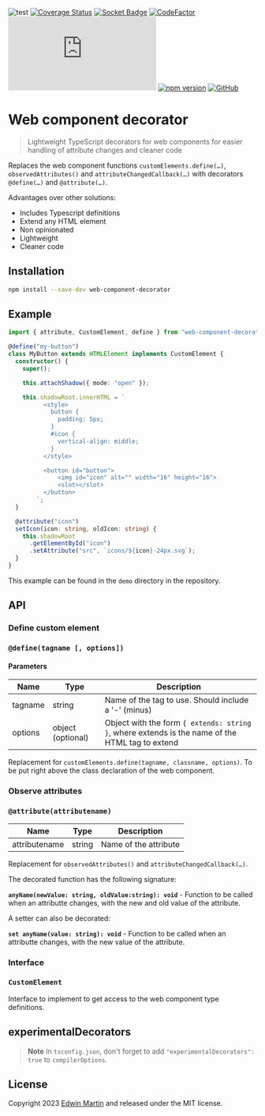 ![test](https://github.com/edwinm/web-component-decorator/workflows/Test/badge.svg) [![Coverage Status](https://coveralls.io/repos/github/edwinm/web-component-decorator/badge.svg?branch=master)](https://coveralls.io/github/edwinm/web-component-decorator?branch=master) [![Socket Badge](https://socket.dev/api/badge/npm/package/web-component-decorator)](https://socket.dev/npm/package/web-component-decorator) [![CodeFactor](https://www.codefactor.io/repository/github/edwinm/web-component-decorator/badge)](https://www.codefactor.io/repository/github/edwinm/web-component-decorator) [![Size](https://img.shields.io/github/size/edwinm/web-component-decorator/dist/bundle.min.js)](https://github.com/edwinm/web-component-decorator/blob/master/dist/bundle.min.js) [![npm version](https://badge.fury.io/js/web-component-decorator.svg)](https://www.npmjs.com/package/web-component-decorator) [![GitHub](https://img.shields.io/github/license/edwinm/web-component-decorator.svg)](https://github.com/edwinm/web-component-decorator/blob/master/LICENSE)

# Web component decorator

> Lightweight TypeScript decorators for web components for easier handling of attribute changes and cleaner code

Replaces the web component functions `customElements.define(…)`, `observedAttributes()` and `attributeChangedCallback(…)` with decorators `@define(…)` and `@attribute(…)`.

Advantages over other solutions:

- Includes Typescript definitions
- Extend any HTML element
- Non opinionated
- Lightweight
- Cleaner code

## Installation

```bash
npm install --save-dev web-component-decorator
```

## Example

```ts
import { attribute, CustomElement, define } from "web-component-decorator";

@define("my-button")
class MyButton extends HTMLElement implements CustomElement {
  constructor() {
    super();

    this.attachShadow({ mode: "open" });

    this.shadowRoot.innerHTML = `
          <style>
            button {
              padding: 5px;
            }
            #icon {
              vertical-align: middle;
            }
          </style>

          <button id="button">
              <img id="icon" alt="" width="16" height="16">          
              <slot></slot>
          </button>
        `;
  }

  @attribute("icon")
  setIcon(icon: string, oldIcon: string) {
    this.shadowRoot
      .getElementById("icon")
      .setAttribute("src", `icons/${icon}-24px.svg`);
  }
}
```

This example can be found in the `demo` directory in the repository.

## API

### Define custom element

### `@define(tagname [, options])`

#### Parameters

| Name    | Type              | Description                                                                                     |
| ------- | ----------------- | ----------------------------------------------------------------------------------------------- |
| tagname | string            | Name of the tag to use. Should include a '-' (minus)                                            |
| options | object (optional) | Object with the form `{ extends: string }`, where extends is the name of the HTML tag to extend |

Replacement for `customElements.define(tagname, classname, options)`.
To be put right above the class declaration of the web component.

### Observe attributes

### `@attribute(attributename)`

| Name          | Type   | Description           |
| ------------- | ------ | --------------------- |
| attributename | string | Name of the attribute |

Replacement for `observedAttributes()` and `attributeChangedCallback(…)`.

The decorated function has the following signature:

**`anyName(newValue: string, oldValue:string): void`** - Function to be called when an attributte changes, with the new and old value of the attribute.

A setter can also be decorated:

**`set anyName(value: string): void`** - Function to be called when an attributte changes, with the new value of the attribute.

### Interface

### `CustomElement`

Interface to implement to get access to the web component type definitions.

## experimentalDecorators

> **Note**
> In `tsconfig.json`, don't forget to add `"experimentalDecorators": true` to `compilerOptions`.

## License

Copyright 2023 [Edwin Martin](https://bitstorm.org/) and released under the MIT license.
